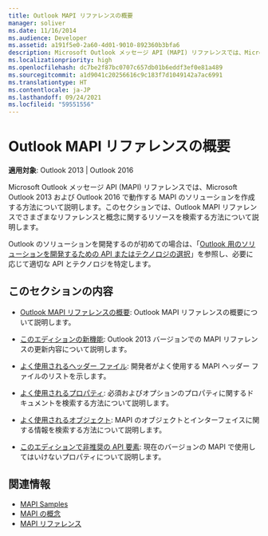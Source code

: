 ```yaml
---
title: Outlook MAPI リファレンスの概要
manager: soliver
ms.date: 11/16/2014
ms.audience: Developer
ms.assetid: a191f5e0-2a60-4d01-9010-892360b3bfa6
description: Microsoft Outlook メッセージ API (MAPI) リファレンスでは、Microsoft Outlook 2013 および Outlook 2016 で動作する MAPI のソリューションを作成する方法について説明します。
ms.localizationpriority: high
ms.openlocfilehash: dc7be2f87bc0707c657db01b6eddf3ef0e81a489
ms.sourcegitcommit: a1d9041c20256616c9c183f7d1049142a7ac6991
ms.translationtype: HT
ms.contentlocale: ja-JP
ms.lasthandoff: 09/24/2021
ms.locfileid: "59551556"
---
```

# <a name="getting-started-with-the-outlook-mapi-reference"></a>Outlook MAPI リファレンスの概要

**適用対象**: Outlook 2013 | Outlook 2016 
  
Microsoft Outlook メッセージ API (MAPI) リファレンスでは、Microsoft Outlook 2013 および Outlook 2016 で動作する MAPI のソリューションを作成する方法について説明します。このセクションでは、Outlook MAPI リファレンスでさまざまなリファレンスと概念に関するリソースを検索する方法について説明します。
  
Outlook のソリューションを開発するのが初めての場合は、「[Outlook 用のソリューションを開発するための API またはテクノロジの選択](../selecting-an-api-or-technology-for-developing-solutions-for-outlook.md)」を参照し、必要に応じて適切な API とテクノロジを特定します。 
  
## <a name="in-this-section"></a>このセクションの内容

- [Outlook MAPI リファレンスの概要](outlook-mapi-reference-overview.md): Outlook MAPI リファレンスの概要について説明します。
    
- [このエディションの新機能](what-s-new-in-this-edition.md): Outlook 2013 バージョンでの MAPI リファレンスの更新内容について説明します。
    
- [よく使用されるヘッダー ファイル](commonly-used-header-files.md): 開発者がよく使用する MAPI ヘッダー ファイルのリストを示します。
    
- [よく使用されるプロパティ](commonly-used-properties.md): 必須およびオプションのプロパティに関するドキュメントを検索する方法について説明します。
    
- [よく使用されるオブジェクト](commonly-used-objects.md): MAPI のオブジェクトとインターフェイスに関する情報を検索する方法について説明します。
    
- [このエディションで非推奨の API 要素](api-elements-deprecated-in-this-edition.md): 現在のバージョンの MAPI で使用してはいけないプロパティについて説明します。
    
## <a name="related-sections"></a>関連情報

- [MAPI Samples](mapi-samples.md) 
- [MAPI の概念](mapi-concepts.md)
- [MAPI リファレンス](mapi-reference.md)
  

